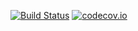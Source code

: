 [![Build Status](https://travis-ci.org/Rardian/telegram-bots.png)](https://travis-ci.org/Rardian/telegram-bots) [![codecov.io](http://codecov.io/github/Rardian/telegram-bots/coverage.svg?branch=master)](http://codecov.io/github/Rardian/telegram-bots?branch=master)
